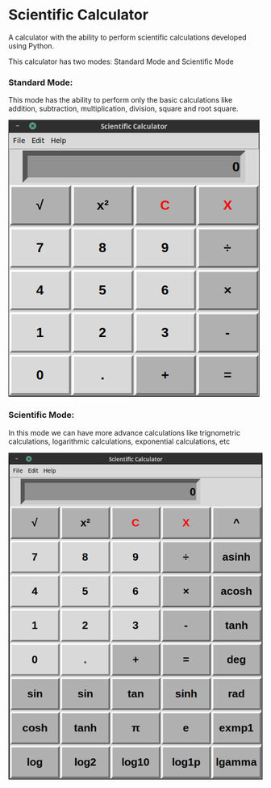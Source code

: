 # Scientific Calculator

A calculator with the ability to perform scientific calculations developed using Python.

This calculator has two modes: Standard Mode and Scientific Mode

### Standard Mode:
This mode has the ability to perform only the basic calculations like addition, subtraction, multiplication, division, square and root square.

![](standard.png)

### Scientific Mode:
In this mode we can have more advance calculations like trignometric calculations, logarithmic calculations, exponential calculations, etc

![](scientific.png)
